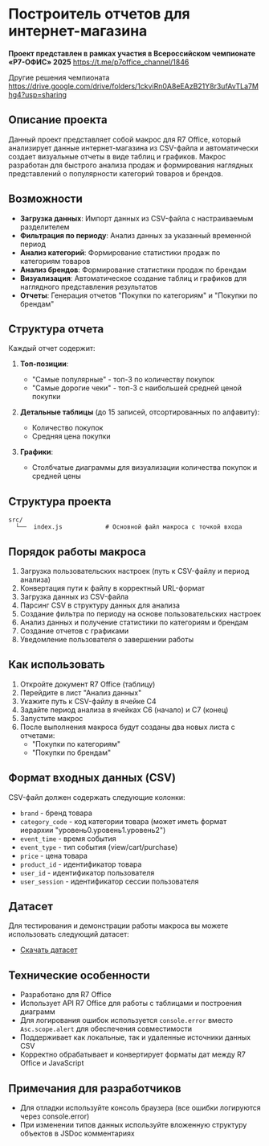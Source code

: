 # Построитель отчетов для интернет-магазина

**Проект представлен в рамках участия в Всероссийском чемпионате «Р7-ОФИС» 2025** <https://t.me/p7office_channel/1846>

Другие решения чемпионата <https://drive.google.com/drive/folders/1ckviRn0A8eEAzB21Y8r3ufAvTLa7Mhg4?usp=sharing>

## Описание проекта

Данный проект представляет собой макрос для R7 Office, который анализирует данные интернет-магазина из CSV-файла и автоматически создает визуальные отчеты в виде таблиц и графиков. Макрос разработан для быстрого анализа продаж и формирования наглядных представлений о популярности категорий товаров и брендов.

## Возможности

- **Загрузка данных**: Импорт данных из CSV-файла с настраиваемым разделителем
- **Фильтрация по периоду**: Анализ данных за указанный временной период
- **Анализ категорий**: Формирование статистики продаж по категориям товаров
- **Анализ брендов**: Формирование статистики продаж по брендам
- **Визуализация**: Автоматическое создание таблиц и графиков для наглядного представления результатов
- **Отчеты**: Генерация отчетов "Покупки по категориям" и "Покупки по брендам"

## Структура отчета

Каждый отчет содержит:

1. **Топ-позиции**:
   - "Самые популярные" - топ-3 по количеству покупок
   - "Самые дорогие чеки" - топ-3 с наибольшей средней ценой покупки

2. **Детальные таблицы** (до 15 записей, отсортированных по алфавиту):
   - Количество покупок
   - Средняя цена покупки

3. **Графики**:
   - Столбчатые диаграммы для визуализации количества покупок и средней цены

## Структура проекта

```text
src/
  └──  index.js            # Основной файл макроса с точкой входа
```

## Порядок работы макроса

1. Загрузка пользовательских настроек (путь к CSV-файлу и период анализа)
2. Конвертация пути к файлу в корректный URL-формат
3. Загрузка данных из CSV-файла
4. Парсинг CSV в структуру данных для анализа
5. Создание фильтра по периоду на основе пользовательских настроек
6. Анализ данных и получение статистики по категориям и брендам
7. Создание отчетов с графиками
8. Уведомление пользователя о завершении работы

## Как использовать

1. Откройте документ R7 Office (таблицу)
2. Перейдите в лист "Анализ данных"
3. Укажите путь к CSV-файлу в ячейке C4
4. Задайте период анализа в ячейках C6 (начало) и C7 (конец)
5. Запустите макрос
6. После выполнения макроса будут созданы два новых листа с отчетами:
   - "Покупки по категориям"
   - "Покупки по брендам"

## Формат входных данных (CSV)

CSV-файл должен содержать следующие колонки:

- `brand` - бренд товара
- `category_code` - код категории товара (может иметь формат иерархии "уровень0.уровень1.уровень2")
- `event_time` - время события
- `event_type` - тип события (view/cart/purchase)
- `price` - цена товара
- `product_id` - идентификатор товара
- `user_id` - идентификатор пользователя
- `user_session` - идентификатор сессии пользователя

## Датасет

Для тестирования и демонстрации работы макроса вы можете использовать следующий датасет:
- [Скачать датасет](https://drive.google.com/file/d/1S6MnC-VrdwlftD_o-Lt1EJYQ4o3aQazv/view?usp=sharing)

## Технические особенности

- Разработано для R7 Office
- Использует API R7 Office для работы с таблицами и построения диаграмм
- Для логирования ошибок используется `console.error` вместо `Asc.scope.alert` для обеспечения совместимости
- Поддерживает как локальные, так и удаленные источники данных CSV
- Корректно обрабатывает и конвертирует форматы дат между R7 Office и JavaScript

## Примечания для разработчиков

- Для отладки используйте консоль браузера (все ошибки логируются через console.error)
- При изменении типов данных используйте вложенную структуру объектов в JSDoc комментариях
